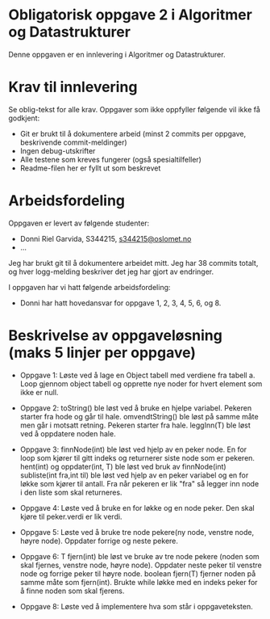 # Obligatorisk oppgave 2 i Algoritmer og Datastrukturer

Denne oppgaven er en innlevering i Algoritmer og Datastrukturer. 

# Krav til innlevering

Se oblig-tekst for alle krav. Oppgaver som ikke oppfyller følgende vil ikke få godkjent:

* Git er brukt til å dokumentere arbeid (minst 2 commits per oppgave, beskrivende commit-meldinger)	
* Ingen debug-utskrifter
* Alle testene som kreves fungerer (også spesialtilfeller)
* Readme-filen her er fyllt ut som beskrevet

# Arbeidsfordeling

Oppgaven er levert av følgende studenter:
* Donni Riel Garvida, S344215, s344215@oslomet.no
* ...

Jeg har brukt git til å dokumentere arbeidet mitt. Jeg har 38 commits totalt, og hver logg-melding beskriver det jeg har gjort av endringer.

I oppgaven har vi hatt følgende arbeidsfordeling:
* Donni har hatt hovedansvar for oppgave 1, 2, 3, 4, 5, 6, og 8. 


# Beskrivelse av oppgaveløsning (maks 5 linjer per oppgave)

* Oppgave 1: Løste ved å lage en Object tabell med verdiene fra tabell a. 
	Loop gjennom object tabell og opprette nye noder for hvert element som ikke er null.

* Oppgave 2: toString() ble løst ved å bruke en hjelpe variabel. Pekeren starter fra hode og går til hale.
	omvendtString() ble løst på samme måte men går i motsatt retning. Pekeren starter fra hale.
	leggInn(T) ble løst ved å oppdatere noden hale.
	
* Oppgave 3: finnNode(int) ble løst ved hjelp av en peker node. En for loop som kjører til gitt indeks og returnerer siste node som er pekeren. 
	hent(int) og oppdater(int, T) ble løst ved bruk av finnNode(int)
	subliste(int fra,int til) ble løst ved hjelp av en peker variabel og en for løkke som kjører til antall. 
	Fra når pekeren er lik "fra" så legger inn node i den liste som skal returneres.

* Oppgave 4: Løste ved å bruke en for løkke og en node peker. Den skal kjøre til peker.verdi er lik verdi.

* Oppgave 5: Løste ved å bruke tre node pekere(ny node, venstre node, høyre node). 
	Oppdater forrige og neste pekere.

* Oppgave 6: T fjern(int) ble løst ve bruke av tre node pekere (noden som skal fjernes, venstre node, høyre node).
	Oppdater neste peker til venstre node og forrige peker til høyre node.
	boolean fjern(T) fjerner noden på samme måte som fjern(int). Brukte while løkke med en indeks peker for å finne noden som skal fjerens.

* Oppgave 8: Løste ved å implementere hva som står i oppgaveteksten.
